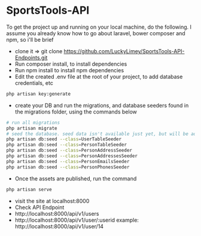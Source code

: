 # SportsTools-API

To get the project up and running on your local machine, do the following. I assume you already know how to go about laravel, bower composer and npm, so i'll be brief

- clone it => git clone https://github.com/LuckyLimey/SportsTools-API-Endpoints.git
- Run composer install, to install dependencies
- Run npm install to install npm dependencies
- Edit the created .env file at the root of your project, to add database credentials, etc
```bash
php artisan key:generate
```
- create your DB and run the migrations, and database seeders found in the migrations folder, using the commands below
```bash
# run all migrations
php artisan migrate
# seed the database. seed data isn't available just yet, but will be added soon
php artisan db:seed --class=UserTableSeeder
php artisan db:seed --class=PersonTableSeeder
php artisan db:seed --class=PersonAddressSeeder
php artisan db:seed --class=PersonAddressesSeeder
php artisan db:seed --class=PersonEmailsSeeder
php artisan db:seed --class=PersonPhonesSeeder
```

- Once the assets are published, run the command
```bash
php artisan serve
```
- visit the site at localhost:8000
- Check API Endpoint
- http://localhost:8000/api/v1/users
- http://localhost:8000/api/v1/user/:userid
  example: http://localhost:8000/api/v1/user/14
